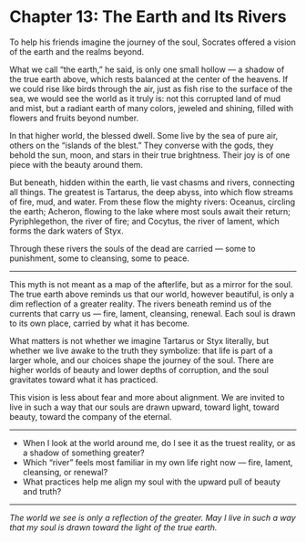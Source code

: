 # Chapter 13: The Earth and Its Rivers

To help his friends imagine the journey of the soul, Socrates offered a vision of the earth and the realms beyond.

What we call “the earth,” he said, is only one small hollow — a shadow of the true earth above, which rests balanced at the center of the heavens. If we could rise like birds through the air, just as fish rise to the surface of the sea, we would see the world as it truly is: not this corrupted land of mud and mist, but a radiant earth of many colors, jeweled and shining, filled with flowers and fruits beyond number.

In that higher world, the blessed dwell. Some live by the sea of pure air, others on the “islands of the blest.” They converse with the gods, they behold the sun, moon, and stars in their true brightness. Their joy is of one piece with the beauty around them.

But beneath, hidden within the earth, lie vast chasms and rivers, connecting all things. The greatest is Tartarus, the deep abyss, into which flow streams of fire, mud, and water. From these flow the mighty rivers: Oceanus, circling the earth; Acheron, flowing to the lake where most souls await their return; Pyriphlegethon, the river of fire; and Cocytus, the river of lament, which forms the dark waters of Styx.

Through these rivers the souls of the dead are carried — some to punishment, some to cleansing, some to peace.

---

This myth is not meant as a map of the afterlife, but as a mirror for the soul. The true earth above reminds us that our world, however beautiful, is only a dim reflection of a greater reality. The rivers beneath remind us of the currents that carry us — fire, lament, cleansing, renewal. Each soul is drawn to its own place, carried by what it has become.

What matters is not whether we imagine Tartarus or Styx literally, but whether we live awake to the truth they symbolize: that life is part of a larger whole, and our choices shape the journey of the soul. There are higher worlds of beauty and lower depths of corruption, and the soul gravitates toward what it has practiced.

This vision is less about fear and more about alignment. We are invited to live in such a way that our souls are drawn upward, toward light, toward beauty, toward the company of the eternal.

---

* When I look at the world around me, do I see it as the truest reality, or as a shadow of something greater?
* Which “river” feels most familiar in my own life right now — fire, lament, cleansing, or renewal?
* What practices help me align my soul with the upward pull of beauty and truth?

---

*The world we see is only a reflection of the greater. May I live in such a way that my soul is drawn toward the light of the true earth.*
